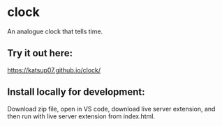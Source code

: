 # clock
An analogue clock that tells time.

## Try it out here:
https://katsup07.github.io/clock/

## Install locally for development:
Download zip file, open in VS code, download live server extension, and then run with live server extension from index.html.
